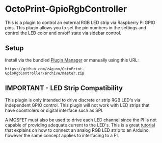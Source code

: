 # OctoPrint-GpioRgbController

This is a plugin to control an external RGB LED strip via Raspberry Pi GPIO pins.  This plugin allows you to set the pin numbers in the settings and control the LED color and on/off state via sidebar control.

## Setup

Install via the bundled [Plugin Manager](https://docs.octoprint.org/en/master/bundledplugins/pluginmanager.html)
or manually using this URL:

    https://github.com/z4gunn/OctoPrint-GpioRgbController/archive/master.zip


## IMPORTANT - LED Strip Compatibility

This plugin is only intended to drive discrete or strip RGB LED's via independent GPIO control.  This plugin will not work with LED strips that have coontrolers or digital interface such as SPI.  

A MOSFET must also be used to drive each LED channel since the PI is not capable of providing adequate current to the LED's.  This is a great [tutorial](https://learn.adafruit.com/rgb-led-strips) that explains on how to connect an analog RGB LED strip to an Arduino, however the same concept applies to interfacing to a PI.